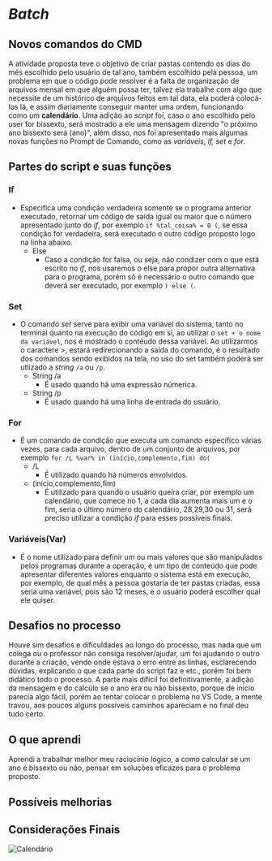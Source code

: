 # *Batch*
## Novos comandos do CMD
A atividade proposta teve o objetivo de criar pastas contendo os dias do mês escolhido pelo usuário de tal ano, também escolhido pela pessoa, um problema em que o código pode resolver é a falta de organização de arquivos mensal em que alguém possa ter, talvez ela trabalhe com algo que necessite de um histórico de arquivos feitos em tal data, ela poderá colocá-los lá, e assim diariamente conseguir manter uma ordem, funcionando como um **calendário**. Uma adição ao *script* foi, caso o ano escolhido pelo user for bissexto, será mostrado a ele uma mensagem dizendo "o próximo ano bissexto será (ano)", além disso, nos foi apresentado mais algumas novas funções no Prompt de Comando, como as *variáveis, if, set* e *for*.

## Partes do script e suas funções
### If
- Especifica uma condição verdadeira somente se o programa anterior executado, retornar um código de saída igual ou maior que o número apresentado junto do *if*, por exemplo ```if %tal_coisa% = 0 (```, se essa condição for verdadeira, será executado o outro código proposto logo na linha abaixo.
  - Else
    - Caso a condição for falsa, ou seja, não condizer com o que está escrito no *if*, nos usaremos o else para propor outra alternativa para o programa, porém só é necessário o outro comando que deverá ser executado, por exemplo ```) else (```.
### Set
- O comando *set* serve para exibir uma variável do sistema, tanto no terminal quanto na execução do código em si, ao utilizar o ```set + o nome da variável```, nos é mostrado o contéudo dessa variável. Ao utilizarmos o caractere *>*, estará redirecionando a saída do comando, é o resultado dos comandos sendo exibidos na tela, no uso do set também poderá ser utlizado a *string* ```/a``` ou ```/p```.
  - String /a
    - É usado quando há uma expressão númerica.
  - String /p
    - É usado quando há uma linha de entrada do usuário. 
### For
- É um comando de condição que executa um comando específico várias vezes, para cada arquivo, dentro de um conjunto de arquivos, por exemplo ```for /L %var% in (início,complemento,fim) do(```
  - /L
      - É utilizado quando há números envolvidos.
  - (início,complemento,fim)
      - É utilizado para quando o usuário queira criar, por exemplo um calendário, que comece no 1, a cada dia aumenta mais um e o fim, seria o último número do calendário, 28,29,30 ou 31, será preciso utilizar a condição *if* para esses possíveis finais. 
### Variáveis(Var)
- É o nome utilizado para definir um ou mais valores que são manipulados pelos programas durante a operação, é um tipo de conteúdo que pode apresentar diferentes valores enquanto o sistema está em execução, por exemplo, de qual mês a pessoa gostaria de ter pastas criadas, essa seria uma variável, pois são 12 meses, e o usuário poderá escolher qual ele quiser.
## Desafios no processo
Houve sim desafios e dificuldades ao longo do processo, mas nada que um colega ou o professor não consiga resolver/ajudar, um foi ajudando o outro durante a criação, vendo onde estava o erro entre as linhas, esclarecendo dúvidas, explicando o que cada parte do script faz e etc., porém foi bem didático todo o processo. A parte mais díficil foi definitivamente, a adição da mensagem e do calcúlo se o ano era ou não bissexto, porque de início parecia algo fácil, porém ao tentar colocar o problema no VS Code, a mente travou, aos poucos alguns possíveis caminhos apareciam e no final deu tudo certo.
## O que aprendi
Aprendi a trabalhar melhor meu raciocínio lógico, a como calcular se um ano é bissexto ou não, pensar em soluções eficazes para o problema proposto. 
## Possíveis melhorias

## Considerações Finais 

![Calendário](https://agenciagov.ebc.com.br/noticias/202501/por-que-o-ano-dura-365-dias-5-horas-48-minutos-e-46-segundos-descubra-a-ciencia-por-tras-do-calendario/@@images/5dca64db-6630-4de7-acfe-f6d895aaf766.png)
